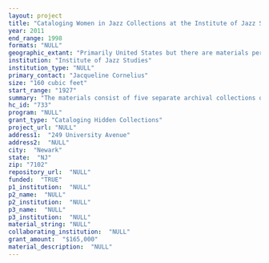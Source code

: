 ```yaml
--- 
layout: project 
title: "Cataloging Women in Jazz Collections at the Institute of Jazz Studies"
year: 2011
end_range: 1998
formats: "NULL"
geographic_extant: "Primarily United States but there are materials pertaining to the worldwide performance tours of of these jazz artists."
institution: "Institute of Jazz Studies"
institution_type: "NULL"
primary_contact: "Jacqueline Cornelius"
size: "160 cubic feet"
start_range: "1927"
summary: "The materials consist of five separate archival collections of prominent women in jazz: Ella Fitzgerald (1917-1996), known as America's \"First Lady of Song,\" whose collection includes music manuscripts, artwork, and memorabilia; Abbey Lincoln (1930-2010), a singular vocal stylist, composer, and civil rights activist, whose holdings include notebooks of her writings, scrapbooks, music manuscripts and scores, and video and audiocassettes of unissued performances and interviews; singer and \"vocalese\" pioneer Annie Ross (1930-), still active and recently named an NEA Jazz Master, whose collection includes music manuscripts, personal papers, and photographs, and audio and videotapes of interviews and performances; blues singer Victoria Spivey (1906-1976) whose career extended from 1920s recordings with jazz legends King Oliver and Louis Armstrong to a 1960s association with young admirer Bob Dylan. Her collection, a subset of a larger one belonging to producer and recording historian Len Kunstadt, consists of correspondence, photographs, business records, discographical research, and unissued session tapes; and Wilma Dobie (1918-2005), a pioneering promoter, journalist, and jazz activist, whose collection consists of photographs, correspondence, programs, clippings, artist files, and memorabilia, as well as extensive archival materials pertaining to the career of the early jazz bandleader Fate Marable (1880-1947)."
hc_id: "733"
program: "NULL"
grant_type: "Cataloging Hidden Collections"
project_url: "NULL"
address1:  "249 University Avenue"
address2:  "NULL"
city:  "Newark"
state:  "NJ"
zip: "7102"
repository_url:  "NULL"
funded:  "TRUE"
p1_institution:  "NULL"
p2_name:  "NULL"
p2_institution:  "NULL"
p3_name:  "NULL"
p3_institution:  "NULL"
material_string: "NULL"
collaborating_institution:  "NULL"
grant_amount:  "$165,000"
material_description:  "NULL"
---
```

